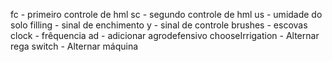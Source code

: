 fc - primeiro controle de hml
sc - segundo controle de hml
us - umidade do solo
filling - sinal de enchimento
y - sinal de controle
brushes - escovas
clock - frêquencia
ad - adicionar agrodefensivo
chooseIrrigation - Alternar rega
switch - Alternar máquina
